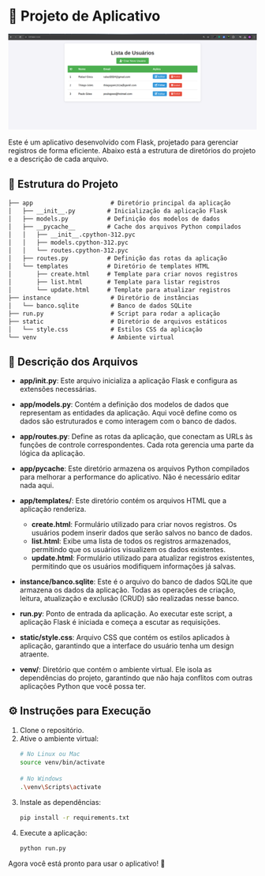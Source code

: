 # 🚀 Projeto de Aplicativo

![Capa do Projeto](image.png)  <!-- Substitua pelo caminho da sua imagem de capa -->

Este é um aplicativo desenvolvido com Flask, projetado para gerenciar registros de forma eficiente. Abaixo está a estrutura de diretórios do projeto e a descrição de cada arquivo.

## 📂 Estrutura do Projeto

```
├── app                      # Diretório principal da aplicação
│   ├── __init__.py         # Inicialização da aplicação Flask
│   ├── models.py           # Definição dos modelos de dados
│   ├── __pycache__         # Cache dos arquivos Python compilados
│   │   ├── __init__.cpython-312.pyc
│   │   ├── models.cpython-312.pyc
│   │   └── routes.cpython-312.pyc
│   ├── routes.py           # Definição das rotas da aplicação
│   └── templates           # Diretório de templates HTML
│       ├── create.html     # Template para criar novos registros
│       ├── list.html       # Template para listar registros
│       └── update.html     # Template para atualizar registros
├── instance                 # Diretório de instâncias
│   └── banco.sqlite         # Banco de dados SQLite
├── run.py                   # Script para rodar a aplicação
├── static                   # Diretório de arquivos estáticos
│   └── style.css            # Estilos CSS da aplicação
└── venv                     # Ambiente virtual
```

## 📜 Descrição dos Arquivos

- **app/__init__.py**: Este arquivo inicializa a aplicação Flask e configura as extensões necessárias.

- **app/models.py**: Contém a definição dos modelos de dados que representam as entidades da aplicação. Aqui você define como os dados são estruturados e como interagem com o banco de dados.

- **app/routes.py**: Define as rotas da aplicação, que conectam as URLs às funções de controle correspondentes. Cada rota gerencia uma parte da lógica da aplicação.

- **app/__pycache__**: Este diretório armazena os arquivos Python compilados para melhorar a performance do aplicativo. Não é necessário editar nada aqui.

- **app/templates/**: Este diretório contém os arquivos HTML que a aplicação renderiza.
  - **create.html**: Formulário utilizado para criar novos registros. Os usuários podem inserir dados que serão salvos no banco de dados.
  - **list.html**: Exibe uma lista de todos os registros armazenados, permitindo que os usuários visualizem os dados existentes.
  - **update.html**: Formulário utilizado para atualizar registros existentes, permitindo que os usuários modifiquem informações já salvas.

- **instance/banco.sqlite**: Este é o arquivo do banco de dados SQLite que armazena os dados da aplicação. Todas as operações de criação, leitura, atualização e exclusão (CRUD) são realizadas nesse banco.

- **run.py**: Ponto de entrada da aplicação. Ao executar este script, a aplicação Flask é iniciada e começa a escutar as requisições.

- **static/style.css**: Arquivo CSS que contém os estilos aplicados à aplicação, garantindo que a interface do usuário tenha um design atraente.

- **venv/**: Diretório que contém o ambiente virtual. Ele isola as dependências do projeto, garantindo que não haja conflitos com outras aplicações Python que você possa ter.

## ⚙️ Instruções para Execução

1. Clone o repositório.
2. Ative o ambiente virtual:
   ```bash
   # No Linux ou Mac
   source venv/bin/activate

   # No Windows
   .\venv\Scripts\activate
   ```
3. Instale as dependências:
   ```bash
   pip install -r requirements.txt
   ```
4. Execute a aplicação:
   ```bash
   python run.py
   ```

Agora você está pronto para usar o aplicativo! 🥳